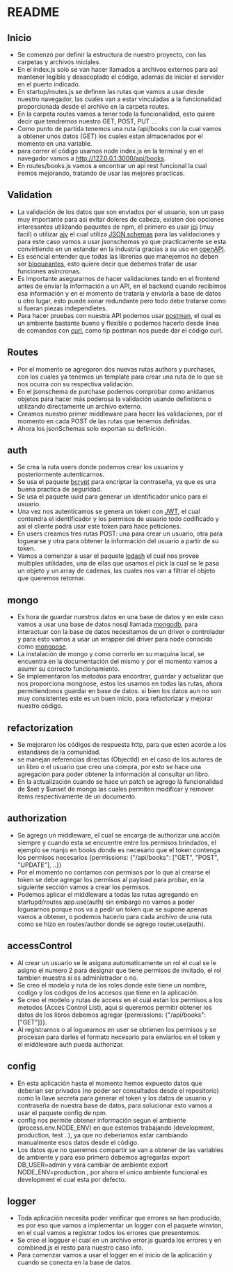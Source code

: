 # README

## Inicio

- Se comenzó por definir la estructura de nuestro proyecto, con las carpetas y archivos iniciales.
- En el index.js solo se van hacer llamados a archivos externos para así mantener legible y desacoplado el código, además de iniciar el servidor en el puerto indicado.
- En startup/routes.js se definen las rutas que vamos a usar desde nuestro navegador, las cuales van a estar vinculadas a la funcionalidad proporcionada desde el archivo en la carpeta routes.
- En la carpeta routes vamos a tener toda la funcionalidad, esto quiere decir que tendremos nuestro GET, POST, PUT ...
- Como punto de partida tenemos una ruta /api/books con la cual vamos a obtener unos datos (GET) los cuales estan almacenados por el momento en una variable.
- para correr el código usamos node index.js en la terminal y en el navegador vamos a http://127.0.0.1:3000/api/books.
- En routes/books.js vamos a encontrar un api rest funcional la cual iremos mejorando, tratando de usar las mejores practicas.

## Validation

- La validación de los datos que son enviados por el usuario, son un paso muy importante para asi evitar doleres de cabeza, existen dos opciones interesantes utilizando paquetes de npm, el primero es usar [joi](https://www.npmjs.com/package/joi) (muy facil) o utilizar [ajv](https://www.npmjs.com/package/ajv) el cual utiliza [JSON schemas](https://json-schema.org/understanding-json-schema/) para las validaciones y para este caso vamos a usar jsonschemas ya que practicamente se esta convirtiendo en un estandar en la industria gracias a su uso en [openAPI](https://github.com/OAI/OpenAPI-Specification).
- Es esencial entender que todas las librerias que manejemos no deben ser [bloqueantes](https://nodejs.org/en/docs/guides/blocking-vs-non-blocking/), esto quiere decir que debemos tratar de usar funciones asincronas.
- Es importante asegurarnos de hacer validaciones tando en el frontend antes de enviar la información a un API, en el backend cuando recibimos esa información y en el momento de tratarla y enviarla a base de datos u otro lugar, esto puede sonar redundante pero todo debe tratarse como si fueran piezas independietes.
- Para hacer pruebas con nuestra API podemos usar [postman](https://www.getpostman.com/), el cual es un ambiente bastante bueno y flexible o podemos hacerlo desde linea de comandos con [curl](https://gist.github.com/subfuzion/08c5d85437d5d4f00e58), como tip postman nos puede dar el código curl.

## Routes

- Por el momento se agregaron dos nuevas rutas authors y purchases, con los cuales ya tenemos un template para crear una ruta de lo que se nos ocurra con su respectiva validación.
- En el jsonschema de purchase podemos comprobar como anidamos objetos para hacer más poderosa la validación usando definitions o utilizando directamente un archivo externo.
- Creamos nuestro primer middleware para hacer las validaciones, por el momento en cada POST de las rutas que tenemos definidas.
- Ahora los jsonSchemas solo exportan su definición.

## auth

- Se crea la ruta users donde podemos crear los usuarios y posteriormente autenticarnos.
- Se usa el paquete [bcrypt](https://www.npmjs.com/package/bcrypt) para encriptar la contraseña, ya que es una buena practica de seguridad.
- Se usa el paquete uuid para generar un identificador unico para el usuario.
- Una vez nos autenticamos se genera un token con [JWT](https://jwt.io/), el cual contendra el identificador y los permisos de usuario todo codificado y asi el cliente podrá usar este token para hace peticiones.
- En users creamos tres rutas POST: una para crear un usuario, otra para loguearse y otra para obtener la información del usuario a partir de su token.
- Vamos a comenzar a usar el paquete [lodash](https://lodash.com/) el cual nos provee multiples utilidades, una de ellas que usamos el pick la cual se le pasa un objeto y un array de cadenas, las cuales nos van a filtrar el objeto que queremos retornar.

## mongo

- Es hora de guardar nuestros datos en una base de datos y en este caso vamos a usar una base de datos nosql llamada [mongodb](https://docs.mongodb.com/manual/tutorial/getting-started/), para interactuar con la base de datos necesitamos de un driver o controlador y para esto vamos a usar un wrapper del driver para node conocido como [mongoose](https://mongoosejs.com/docs/index.html).
- La instalación de mongo y como correrlo en su maquina local, se encuentra en la documentación del mismo y por el momento vamos a asumir su correcto funcionamiento.
- Se implementaron los metodos para encontrar, guardar y actualizar que nos proporciona mongoose, estos los usamos en todas las rutas, ahora permitiendonos guardar en base de datos. si bien los datos aun no son muy consistentes este es un buen inicio, para refactorizar y mejorar nuestro código.

## refactorization

- Se mejoraron los códigos de respuesta http, para que esten acorde a los estandares de la comunidad.
- se manejan referencias directas (ObjectId) en el caso de los autores de un libro o el usuario que creo una compra, por esto se hace una agregación para poder obtener la información al consultar un libro.
- En la actualización cuando se hace un patch se agrego la funcionalidad de $set y $unset de mongo las cuales permiten modificar y remover items respectivamente de un documento.

## authorization

- Se agrego un middleware, el cual se encarga de authorizar una acción siempre y cuando esta se encuentre entre los permisos brindados, el ejemplo se manjo en books donde es necesario que el token contenga los permisos necesarios  {permissions: {"/api/books": ["GET", "POST", "UPDATE"], ..}}
- Por el momento no contamos con permisos por lo que al crearse el token se debe agregar los permisos al payload para probar, en la siguiente sección vamos a crear los permisos.
- Podemos aplicar el middleware a todas las rutas agregando en startupd/routes  app.use(auth) sin embargo no vamos a poder loguearnos porque nos va a pedir un token que se supone apenas vamos a obtener, o podemos hacerlo para cada archivo de una ruta como se hizo en routes/author donde se agrego  router.use(auth).

## accessControl

- Al crear un usuario se le asigana automaticamente un rol el cual se le asigno el numero 2 para designar que tiene permisos de invitado, el rol tambien muestra si es administrador o no.
- Se creo el modelo y ruta de los roles donde este tiene un nombre, codigo y los codigos de los accesos que tiene en la aplicación.
- Se creo el modelo y rutas de access en el cual estan los permisos a los metodos (Acces Control List), aqui si queremos permitir obtener los datos de los libros debemos agregar {permissions: {"/api/books": ["GET"]}}.
- Al registrarnos o al loguearnos en user se obtienen los permisos y se procesan para darles el formato necesario para enviarlos en el token y el middleware auth pueda authorizar.

## config

- En esta aplicación hasta el momento hemos expuesto datos que deberian ser privados (no poder ser consultados desde el repositorio) como la llave secreta para generar el token y los datos de usuario y contraseña de nuestra base de datos, para solucionar esto vamos a usar el paquete config de npm.
- config nos permite obtener información segun el ambiente (process.env.NODE_ENV) en que estemos trabajando (development, production, test ..), ya que no deberiamos estar cambiando manualmente esos datos desde el código.
- Los datos que no queremos compartir se van a obtener de las variables de ambiente y para eso primero debemos agregarlas export DB_USER=admin y vara cambiar de ambiente export NODE_ENV=production., por ahora el unico ambiente funcional es development el cual esta por defecto.

## logger

- Toda aplicación necesita poder verificar que errores se han producido, es por eso que vamos a implementar un logger con el paquete winston, en el cual vamos a registrar todos los errores que presentemos.
- Se creo el logguer el cual en un archivo error.js guarda los errores y en combined.js el resto para nuestro caso info.
- Para comenzar vamos a usar el logger en el inicio de la aplicación y cuando se conecta en la base de datos.
